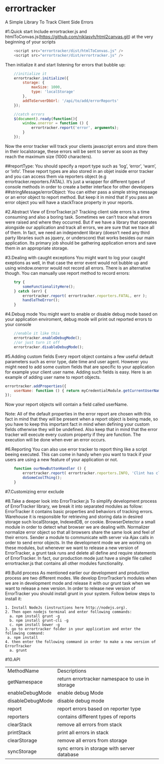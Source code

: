 errortracker
============

A Simple Library To Track Client Side Errors

#1.Quick start
Include errortracker.js and htmlToConvas.js(https://github.com/niklasvh/html2canvas.git) at the very beginning of your scripts
```javascript
    <script src="errortracker/dist/htmlToConvas.js" />
    <script src="errortracker/dist/errortracker.js" />
```
Then initialize it and start listening for errors that bubble up:
```javascript
    //initialize it
    errortracker.initialize({
        storage: {
            maxSize: 1000,
            type: 'localStorage'
        },
        addToServerDbUrl: '/api/to/add/errorReports'
    });

    //catch errors
    $(document).ready(function(){
        window.onerror = function () {
            errortracker.report('error', arguments);
        }
    });
```
Now the error tracker will track your clients javascript errors and store them in their localstorage, these errors will be sent to server as soon as they reach the maximum size (1000 characters).

##reportType:
You should specify a report type such as ‘log’, ‘error’, ‘warn’, or ‘info’. These report types are also stored in an objet inside error tracker and you can access them via reporters object (e.g errortracker.reporters.FATAL).
It’s just a wrapper for different types of console methods in order to create a better interface for other developers
##stringMessage/errorObject:
You can either pass a simple string message or an error object to report method. But keep it in mind that if you pass an error object you will have a stackTrace property in your reports.

#2.Abstract View of ErrorTracker.js?
Tracking client side errors is a time consuming and also a boring task. Sometimes we can’t trace what errors were raised and where they occurred. But if we have a library that operates alongside our application and track all errors, we are sure that we trace all of them. In fact, we need an independent library (doesn’t need any third party libraries such as jquery, or underscore) that works besides our main application. Its primary job should be gathering application errors and save them in an appropriate storage.

#3.Dealing with caught exceptions
You might want to log your caught exeptions as well, in that case the error event would not bubble up and using window.onerror would not record all errors. There is an alternative though. You can manually use report method to record errors:
```javascript
    try {
        someFunctionalityHere();
    } catch (err) {
        errortracker.report( errortracker.reporters.FATAL, err );
        handleTheError();
    }
```

#4.Debug mode
You might want to enable or disable debug mode based on your application enviroment, debug mode will print out reported errors to your console
```javascript
    //enable it like this
    errortracker.enableDebugMode();
    //or just turn it off
    errortracker.disableDebugMode();  
```

#5.Adding custom fields
Every report object contains a few useful default parameters such as error type, date time and user agent. However you might need to add some custom fields that are specific to your application for example your client user name. Adding such fields is easy. Here is an example of adding user name to report objects.

```javascript
errortracker.addProperties({
	userName: function () { return myCredentialModule.getCurrentUserName() }
});
```
Now your report objects will contain a field called userName.

Note: All of the default properties in the error report are chosen with this fact in mind that they will be present when a report object is being made, so you have to keep this important fact in mind when defining your custom fields otherwise they will be undefined. Also keep that in mind that the error tracker will execute every custom property if they are function. The execution will be done when ever an error occurs.

#6.Reporting
You can also use error tracker to report thing like a script beeing executed. This can come in handy when you want to track if your users are using a new feature of your application or not. 
```javascript
    function ourNewButtonHandler () {
        errortracker.report( errortracker.reporters.INFO, 'Clint has clicked on that new button' );
        doSomeCoolThing();
    }
```
#7.Customizing error exclude

#8.Take a deeper look into ErrorTracker.js
To simplify development process of ErrorTracker library, we break it into separated modules as follow:
ErrorTracker
it contains basic properties and behaviors of tracking errors.
Warehouse
it is responsible for retrieving and storing data in desired storage such localStorage, IndexedDB, or cookie.
BrowserDetector
a small module in order to detect what browser we are dealing with.
Normalizer
normalize error object so that all browsers share the same look and feel of their errors.
Sender
a module to communicate with server via Ajax calls in order to send error objects.
In the development mode we are working on these modules, but whenever we want to release a new version of ErrorTracker, a grunt task runs and delete all define and require statements of ErrorTracker. In fact, our production mode just have a single file called errortracker.js that contains all other modules functionality.

#9.Build process
As mentioned earlier our development and production process are two different modes. We develop ErrorTracker’s modules when we are in development mode and release it with our grunt task when we want to release a new version. In order to release new version of ErrorTracker you should install grunt in your system. Follow below steps to install it:

	1. Install NodeJs (instructions here http://nodejs.org).
	2. Then open nodejs terminal and enter following commands:
	  a. npm install grunt -g
	  b. npm install grunt-cli -g
	  c. npm install bower -g
	3. go to errortracker folder in your application and enter the following command:
	 a. npm install
	4. then enter the following command in order to make a new version of ErrorTracker
	  a. grunt

#10.API
<table>
    <tr>
        <td>MethodName</td>
        <td>Descriptions</td>
    </tr>
    <tr>
        <td>getNamespace</td>
        <td>return errortracker namespace to use in storage</td>
    </tr>
    <tr>
        <td>enableDebugMode</td>
        <td>enable debug Mode</td>
    </tr>
    <tr>
        <td>disableDebugMode</td>
        <td>disable debug mode</td>
    </tr>
    <tr>
        <td>report</td>
        <td>report errors based on reporter type</td>
    </tr>
    <tr>
        <td>reporters</td>
        <td>contains different types of reports</td>
    </tr>
    <tr>
        <td>clearStack</td>
        <td>remove all errors from stack</td>
    </tr>
    <tr>
        <td>printStack</td>
        <td>print all errors in stack</td>
    </tr>
    <tr>
        <td>clearStorage</td>
        <td>remove all errors from storage</td>
    </tr>
    <tr>
        <td>syncStorage</td>
        <td>sync errors in storage with server database</td>
    </tr>
</table>
